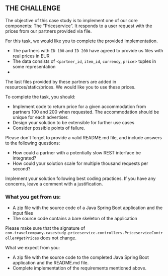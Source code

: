 ## THE CHALLENGE

The objective of this case study is to implement one of our core components: The
“Priceservice”. It responds to a user request with the prices from our partners provided via
file.

For this task, we would like you to complete the provided implementation.

* The partners with `ID 100` and `ID 200` have agreed to provide us files with real prices in EUR
* The data consists of <`partner_id`, `item_id`, `currency`, `price`> tuples in some
  representation
* 

The last files provided by these partners are added in resources/static/prices. We would like
you to use these prices.

To complete the task, you should:
* Implement code to return price for a given accommodation from partners 100 and 200 when requested. The accommodation should be unique for each advertiser.
* Design your solution to be extensible for further use cases 
* Consider possible points of failure.

Please don't forget to provide a valid README.md file, and include answers to the following questions:
  * How could a partner with a potentially slow REST interface be integrated?
  * How could your solution scale for multiple thousand requests per second? 

Implement your solution following best coding practices. 
If you have any concerns, leave a comment with a justification.

### What you get from us:
* A zip file with the source code of a Java Spring Boot application and the input files 
*  The source code contains a bare skeleton of the application

Please make sure that the signature of `com.travelcompany.casestudy.priceservice.controllers.PriceserviceController#getPrices` does not change.

What we expect from you:
* A zip file with the source code to the completed Java Spring Boot application and the README.md file.
* Complete implementation of the requirements mentioned above. 